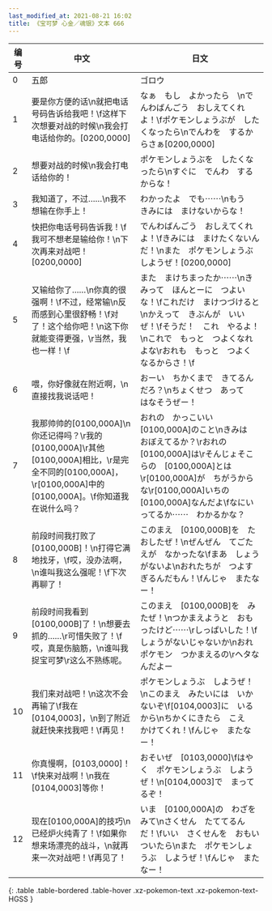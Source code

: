 ```yaml
---
last_modified_at: 2021-08-21 16:02
title: 《宝可梦 心金／魂银》文本 666
---
```

| 编号 | 中文 | 日文 |
| ---- | ---- | ---- |
| 0 | 五郎 | ゴロウ |
| 1 | 要是你方便的话\n就把电话号码告诉给我吧！\f这样下次想要对战的时候\n我会打电话给你的。[0200,0000] | なぁ　もし　よかったら　\nでんわばんごう　おしえてくれよ！\fポケモンしょうぶが　したくなったら\nでんわを　するからさぁ[0200,0000] |
| 2 | 想要对战的时候\n我会打电话给你的！ | ポケモンしょうぶを　したくなったら\nすぐに　でんわ　するからな！ |
| 3 | 我知道了，不过……\n我不想输在你手上！ | わかったよ　でも⋯⋯\nもう　きみには　まけないからな！ |
| 4 | 快把你电话号码告诉我！\f我可不想老是输给你！\n下次再来对战吧！[0200,0000] | でんわばんごう　おしえてくれよ！\fきみには　まけたくないんだ！\nまた　ポケモンしょうぶ　しようぜ！[0200,0000] |
| 5 | 又输给你了……\n你真的很强啊！\f不过，经常输\n反而感到心里很舒畅！\f对了！这个给你吧！\n这下你就能变得更强，\r当然，我也一样！\f | また　まけちまったか⋯⋯\nきみって　ほんとーに　つよいな！\fこれだけ　まけつづけると\nかえって　きぶんが　いいぜ！\fそうだ！　これ　やるよ！\nこれで　もっと　つよくなれよな\rおれも　もっと　つよくなるからさ！\f |
| 6 | 喂，你好像就在附近啊，\n直接找我说话吧！ | おーい　ちかくまで　きてるんだろ？\nちょくせつ　あって　はなそうぜー！ |
| 7 | 我那帅帅的[0100,000A]\n你还记得吗？\r我的[0100,000A]\r其他[0100,000A]相比，\r是完全不同的[0100,000A]，\r[0100,000A]中的[0100,000A]。\f你知道我在说什么吗？ | おれの　かっこいい　[0100,000A]のこと\nきみは　おぼえてるか？\rおれの　[0100,000A]は\rそんじょそこらの　[0100,000A]とは\r[0100,000A]が　ちがうからな\r[0100,000A]いちの　[0100,000A]なんだよ\fなにいってるか⋯⋯　わかるかな？ |
| 8 | 前段时间我打败了[0100,000B]！\n打得它满地找牙，\f哎，没办法啊，\n谁叫我这么强呢！\f下次再聊了！ | このまえ　[0100,000B]を　たおしたぜ！\nぜんぜん　てごたえが　なかったな\fまあ　しょうがないよ\nおれたちが　つよすぎるんだもん！\fんじゃ　またなー！ |
| 9 | 前段时间我看到[0100,000B]了！\n想要去抓的……\r可惜失败了！\f哎，真是伤脑筋，\n谁叫我捉宝可梦\r这么不熟练呢。 | このまえ　[0100,000B]を　みたぜ！\nつかまえようと　おもったけど⋯⋯\rしっぱいした！\fしょうがないじゃないか\nおれ　ポケモン　つかまえるの\rヘタなんだよー |
| 10 | 我们来对战吧！\n这次不会再输了\f我在[0104,0003]，\n到了附近就赶快来找我吧！\f再见！ | ポケモンしょうぶ　しようぜ！\nこのまえ　みたいには　いかないぞ\f[0104,0003]に　いるから\nちかくにきたら　こえ　かけてくれ！\fんじゃ　またなー！ |
| 11 | 你真慢啊，[0103,0000]！\f快来对战啊！\n我在[0104,0003]等你！ | おそいぜ　[0103,0000]\fはやく　ポケモンしょうぶ　しようぜ！\n[0104,0003]で　まってるぞ！ |
| 12 | 现在[0100,000A]的技巧\n已经炉火纯青了！\f如果你想来场漂亮的战斗，\n就再来一次对战吧！\f再见了！ | いま　[0100,000A]の　わざを　みて\nさくせん　たててるんだ！\fいい　さくせんを　おもいついたら\nまた　ポケモンしょうぶ　しようぜ！\fんじゃ　またなー！ |
{: .table .table-bordered .table-hover .xz-pokemon-text .xz-pokemon-text-HGSS }